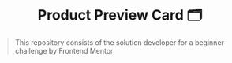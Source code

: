 <h1 align="center">Product Preview Card 🗂️</h1>

> This repository consists of the solution developer for a beginner challenge by Frontend Mentor
